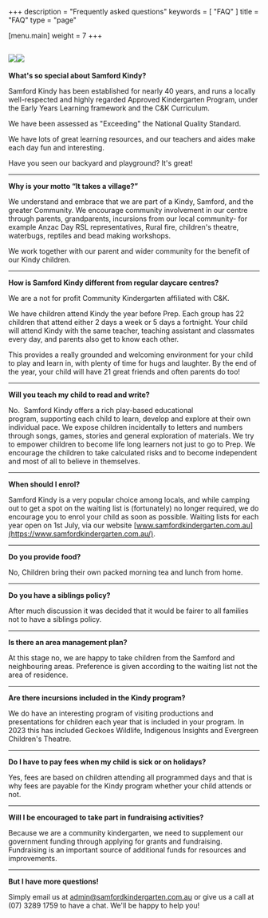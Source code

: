 +++
description = "Frequently asked questions"
keywords = [ "FAQ" ]
title = "FAQ"
type = "page"

[menu.main]
weight = 7
+++

## ![](/uploads/IMG_4786-200x300.jpg)![](/uploads/IMG_0488-300x225.jpg)

**What's so special about Samford Kindy?**

Samford Kindy has been established for nearly 40 years, and runs a locally well-respected and highly regarded Approved Kindergarten Program, under the Early Years Learning framework and the C\&K Curriculum.

We have been assessed as "Exceeding" the National Quality Standard.

We have lots of great learning resources, and our teachers and aides make each day fun and interesting.

Have you seen our backyard and playground?  It's great!

***

**Why is your motto “It takes a village?”**

We understand and embrace that we are part of a Kindy, Samford, and the greater Community. We encourage community involvement in our centre through parents, grandparents, incursions from our local community- for example Anzac Day RSL representatives, Rural fire, children's theatre, waterbugs, reptiles and bead making workshops.

We work together with our parent and wider community for the benefit of our Kindy children.

***

**How is Samford Kindy different from regular daycare centres?**

We are a not for profit Community Kindergarten affiliated with C\&K.

We have children attend Kindy the year before Prep. Each group has 22 children that attend either 2 days a week or 5 days a fortnight. Your child will attend Kindy with the same teacher, teaching assistant and classmates every day, and parents also get to know each other.

This provides a really grounded and welcoming environment for your child to play and learn in, with plenty of time for hugs and laughter. By the end of the year, your child will have 21 great friends and often parents do too!

***

**Will you teach my child to read and write?**

No.  Samford Kindy offers a rich play-based educational program, supporting each child to learn, develop and ​explore at their own individual pace.  We expose children incidentally to letters and numbers through songs, games, stories and general exploration of materials.  We try to empower children to become life long learners not just to go to Prep.  We encourage the children to take calculated risks and to become independent and most of all to believe in themselves.

***

**When should I enrol?**

Samford Kindy is a very popular choice among locals, and while camping out to get a spot on the waiting list is (fortunately) no longer required, we do encourage you to enrol your child as soon as possible. ​ Waiting lists for each year open on 1st July, via our website [www.samfordkindergarten.com.au](https://www.samfordkindergarten.com.au/).

***

**Do you provide food?**

No, Children bring their own packed morning tea and lunch from home​.

***

**Do you have a siblings policy?**

After much discussion it was decided that it would be fairer to all families not to have a siblings policy.

***

**Is there an area management plan?**

At this stage no, we are happy to take children from the Samford and neighbouring areas. Preference is given according to the waiting list not the area of residence.

***

**Are there incursions included in the Kindy program?**

We do have an interesting program of visiting productions and presentations for children each year that is included in your program. In 2023 this has included Geckoes Wildlife, Indigenous Insights and Evergreen Children's Theatre.

***

**Do I have to pay fees when my child is sick or on holidays?**

Yes, fees are based on children attending all programmed days and that is why fees are payable for the Kindy program whether your child attends or not.

***

**Will I be encouraged to take part in fundraising activities?**

Because we are a community kindergarten, we need to supplement our government funding through applying for grants and fundraising. Fundraising is an important source of additional funds for resources and improvements.

***

**But I have more questions!**

Simply email us at [admin@samfordkindergarten.com.au](mailto:admin@samfordkindergarten.com.au) or give us a call at (07) 3289 1759 to have a chat.  We'll be happy to help you!
